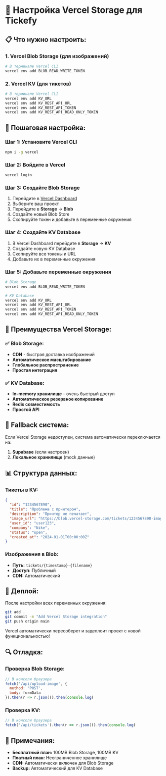 # 🚀 Настройка Vercel Storage для Tickefy

## 📋 **Что нужно настроить:**

### **1. Vercel Blob Storage (для изображений)**
```bash
# В терминале Vercel CLI
vercel env add BLOB_READ_WRITE_TOKEN
```

### **2. Vercel KV (для тикетов)**
```bash
# В терминале Vercel CLI
vercel env add KV_URL
vercel env add KV_REST_API_URL
vercel env add KV_REST_API_TOKEN
vercel env add KV_REST_API_READ_ONLY_TOKEN
```

## 🔧 **Пошаговая настройка:**

### **Шаг 1: Установите Vercel CLI**
```bash
npm i -g vercel
```

### **Шаг 2: Войдите в Vercel**
```bash
vercel login
```

### **Шаг 3: Создайте Blob Storage**
1. Перейдите в [Vercel Dashboard](https://vercel.com/dashboard)
2. Выберите ваш проект
3. Перейдите в **Storage** → **Blob**
4. Создайте новый Blob Store
5. Скопируйте токен и добавьте в переменные окружения

### **Шаг 4: Создайте KV Database**
1. В Vercel Dashboard перейдите в **Storage** → **KV**
2. Создайте новую KV Database
3. Скопируйте все токены и URL
4. Добавьте их в переменные окружения

### **Шаг 5: Добавьте переменные окружения**
```bash
# Blob Storage
vercel env add BLOB_READ_WRITE_TOKEN

# KV Database
vercel env add KV_URL
vercel env add KV_REST_API_URL
vercel env add KV_REST_API_TOKEN
vercel env add KV_REST_API_READ_ONLY_TOKEN
```

## 🎯 **Преимущества Vercel Storage:**

### **✅ Blob Storage:**
- **CDN** - быстрая доставка изображений
- **Автоматическое масштабирование**
- **Глобальное распространение**
- **Простая интеграция**

### **✅ KV Database:**
- **In-memory хранилище** - очень быстрый доступ
- **Автоматическое резервное копирование**
- **Redis совместимость**
- **Простой API**

## 🔄 **Fallback система:**

Если Vercel Storage недоступен, система автоматически переключается на:
1. **Supabase** (если настроен)
2. **Локальное хранилище** (mock данные)

## 📊 **Структура данных:**

### **Тикеты в KV:**
```json
{
  "id": "1234567890",
  "title": "Проблема с принтером",
  "description": "Принтер не печатает",
  "image_url": "https://blob.vercel-storage.com/tickets/1234567890-image.jpg",
  "user_id": "user123",
  "company": "Nike",
  "status": "open",
  "created_at": "2024-01-01T00:00:00Z"
}
```

### **Изображения в Blob:**
- **Путь:** `tickets/{timestamp}-{filename}`
- **Доступ:** Публичный
- **CDN:** Автоматический

## 🚀 **Деплой:**

После настройки всех переменных окружения:

```bash
git add .
git commit -m "Add Vercel Storage integration"
git push origin main
```

Vercel автоматически пересоберет и задеплоит проект с новой функциональностью!

## 🔍 **Отладка:**

### **Проверка Blob Storage:**
```javascript
// В консоли браузера
fetch('/api/upload-image', {
  method: 'POST',
  body: formData
}).then(r => r.json()).then(console.log)
```

### **Проверка KV:**
```javascript
// В консоли браузера
fetch('/api/tickets').then(r => r.json()).then(console.log)
```

## 📝 **Примечания:**

- **Бесплатный план:** 100MB Blob Storage, 100MB KV
- **Платный план:** Неограниченное хранилище
- **CDN:** Автоматически включен для Blob Storage
- **Backup:** Автоматический для KV Database 